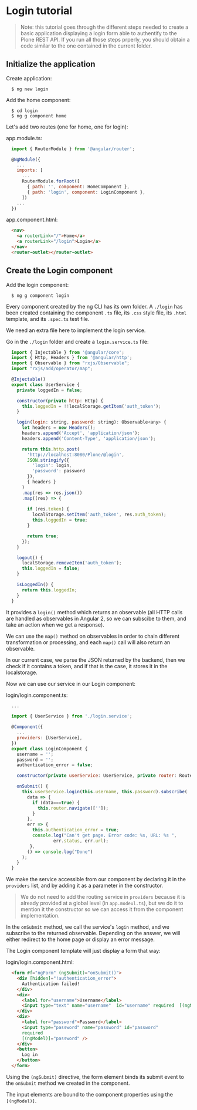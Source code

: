 # Login tutorial

> Note: this tutorial goes through the different steps needed to create a basic application displaying a login form able to authentify to the Plone REST API. If you run all those steps prperly, you should obtain a code similar to the one contained in the current folder.

## Initialize the application

Create application:
```
  $ ng new login
```

Add the home component:
```
  $ cd login
  $ ng g component home
```

Let's add two routes (one for home, one for login):

app.module.ts:

```javascript
  import { RouterModule } from '@angular/router';

  @NgModule({
    ...
    imports: [
      ...
      RouterModule.forRoot([
        { path: '', component: HomeComponent },
        { path: 'login', component: LoginComponent },
      ])
    ...
  })
```

app.component.html:
```html
  <nav>
    <a routerLink="/">Home</a>
    <a routerLink="/login">Login</a>
  </nav>
  <router-outlet></router-outlet>
```

## Create the Login component

Add the login component:
```
  $ ng g component login
```

Every component created by the ng CLI has its own folder.
A `./login` has been created containing the component `.ts` file, its `.css` style file, its `.html` template, and its `.spec.ts` test file.

We need an extra file here to implement the login service.

Go in the `./login` folder and create a `login.service.ts` file:

```javascript
  import { Injectable } from '@angular/core';
  import { Http, Headers } from '@angular/http';
  import { Observable } from "rxjs/Observable";
  import "rxjs/add/operator/map";

  @Injectable()
  export class UserService {
    private loggedIn = false;

    constructor(private http: Http) {
      this.loggedIn = !!localStorage.getItem('auth_token');
    }

    login(login: string, password: string): Observable<any> {
      let headers = new Headers();
      headers.append('Accept', 'application/json');
      headers.append('Content-Type', 'application/json');

      return this.http.post(
        'http://localhost:8080/Plone/@login',
        JSON.stringify({
          'login': login,
          'password': password
        }),
        { headers }
      )
      .map(res => res.json())
      .map((res) => {
   
        if (res.token) {
          localStorage.setItem('auth_token', res.auth_token);
          this.loggedIn = true;
        }

        return true;
      });
    }

    logout() {
      localStorage.removeItem('auth_token');
      this.loggedIn = false;
    }

    isLoggedIn() {
      return this.loggedIn;
    }
  }
```

It provides a `login()` method which returns an observable (all HTTP calls are handled as observables in Angular 2, so we can subscibe to them, and take an action when we get a response).

We can use the `map()` method on observables in order to chain different transformation or processing, and each `map()` call will also return an observable.

In our current case, we parse the JSON returned by the backend, then we check if it contains a token, and if that is the case, it stores it in the localstorage.

Now we can use our service in our Login component:

login/login.component.ts:
```javascript
  ...

  import { UserService } from './login.service';

  @Component({
    ...
    providers: [UserService],
  })
  export class LoginComponent {
    username = '';
    password = '';
    authentication_error = false;

    constructor(private userService: UserService, private router: Router) {}

    onSubmit() {
      this.userService.login(this.username, this.password).subscribe(
        data => {
          if (data===true) {
            this.router.navigate(['']);
          }
        },
        err => {
          this.authentication_error = true;
          console.log("Can't get page. Error code: %s, URL: %s ",
                  err.status, err.url);
         },
        () => console.log("Done")
      );
    }
  }
```

We make the service accessible from our component by declaring it in the `providers` list, and by adding it as a parameter in the constructor.

> We do not need to add the routing service in `providers` because it is already provided at a global level (in `app.modeul.ts`), but we do it to mention it the constructor so we can access it from the component implementation.

In the `onSubmit` method, we call the service's `login` method, and we subscribe to the returned observable. Depending on the answer, we will either redirect to the home page or display an error message.

The Login component template will just display a form that way:

login/login.component.html:
```html
  <form #f="ngForm" (ngSubmit)="onSubmit()">
    <div [hidden]="!authentication_error">
      Authentication failed!
    </div>
    <div>
      <label for="username">Username</label>
      <input type="text" name="username"  id="username" required  [(ngModel)]="username"/>
    </div>
    <div>
      <label for="password">Password</label>
      <input type="password" name="password" id="password"
      required
      [(ngModel)]="password" />
    </div>
    <button>
      Log in
    </button>
  </form>
```

Using the `(ngSubmit)` directive, the form element binds its submit event to the `onSubmit` method we created in the component.

The input elements are bound to the component properties using the `[(ngModel)]`.